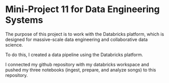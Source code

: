 # Mini-Project 11 for Data Engineering Systems

The purpose of this project is to work with the Databricks platform, which is designed for massive-scale data engineering and collaborative data science.

To do this, I created a data pipeline using the Databricks platform. 

I connected my github repository with my databricks workspace and pushed my three notebooks (ingest, prepare, and analyze songs) to this repository.
